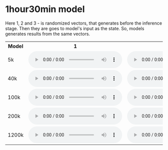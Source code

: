 # 1hour30min model
Here 1, 2 and 3 - is randomized vectors, that generates before the inference stage. 
Then they are goes to model's input as the state. 
So, models generates results from the same vectors. 
<table>
<tr><th>Model</th><th>1</th><th>2</th><th>3</th></tr>
<tr>
<td>5k</td>
<td>        <audio controls="controls">
                  <source type="audio/mp3" src="musetransformer/model_1hour30min/model_1_model_5k_1_normalised_theme.mid.wav" />
                  <p>Your browser does not support the audio element.</p>
                </audio></td><td>        <audio controls="controls">
                  <source type="audio/mp3" src="musetransformer/model_1hour30min/model_1_model_5k_2_normalised_theme.mid.wav" />
                  <p>Your browser does not support the audio element.</p>
                </audio></td><td>        <audio controls="controls">
                  <source type="audio/mp3" src="musetransformer/model_1hour30min/model_1_model_5k_3_normalised_theme.mid.wav" />
                  <p>Your browser does not support the audio element.</p>
                </audio></td></tr>
<tr>
<td>40k</td>
<td>        <audio controls="controls">
                  <source type="audio/mp3" src="musetransformer/model_1hour30min/model_1_model_40k_1_normalised_theme.mid.wav" />
                  <p>Your browser does not support the audio element.</p>
                </audio></td><td>        <audio controls="controls">
                  <source type="audio/mp3" src="musetransformer/model_1hour30min/model_1_model_40k_2_normalised_theme.mid.wav" />
                  <p>Your browser does not support the audio element.</p>
                </audio></td><td>        <audio controls="controls">
                  <source type="audio/mp3" src="musetransformer/model_1hour30min/model_1_model_40k_3_normalised_theme.mid.wav" />
                  <p>Your browser does not support the audio element.</p>
                </audio></td></tr>
<tr>
<td>100k</td>
<td>        <audio controls="controls">
                  <source type="audio/mp3" src="musetransformer/model_1hour30min/model_1_model_100k_1_normalised_theme.mid.wav" />
                  <p>Your browser does not support the audio element.</p>
                </audio></td><td>        <audio controls="controls">
                  <source type="audio/mp3" src="musetransformer/model_1hour30min/model_1_model_100k_2_normalised_theme.mid.wav" />
                  <p>Your browser does not support the audio element.</p>
                </audio></td><td>        <audio controls="controls">
                  <source type="audio/mp3" src="musetransformer/model_1hour30min/model_1_model_100k_3_normalised_theme.mid.wav" />
                  <p>Your browser does not support the audio element.</p>
                </audio></td></tr>
<tr>
<td>200k</td>
<td>        <audio controls="controls">
                  <source type="audio/mp3" src="musetransformer/model_1hour30min/model_1_model_200k_1_normalised_theme.mid.wav" />
                  <p>Your browser does not support the audio element.</p>
                </audio></td><td>        <audio controls="controls">
                  <source type="audio/mp3" src="musetransformer/model_1hour30min/model_1_model_200k_2_normalised_theme.mid.wav" />
                  <p>Your browser does not support the audio element.</p>
                </audio></td><td>        <audio controls="controls">
                  <source type="audio/mp3" src="musetransformer/model_1hour30min/model_1_model_200k_3_normalised_theme.mid.wav" />
                  <p>Your browser does not support the audio element.</p>
                </audio></td></tr>
<tr>
<td>1200k</td>
<td>        <audio controls="controls">
                  <source type="audio/mp3" src="musetransformer/model_1hour30min/model_1_model_1200k_1_normalised_theme.mid.wav" />
                  <p>Your browser does not support the audio element.</p>
                </audio></td><td>        <audio controls="controls">
                  <source type="audio/mp3" src="musetransformer/model_1hour30min/model_1_model_1200k_2_normalised_theme.mid.wav" />
                  <p>Your browser does not support the audio element.</p>
                </audio></td><td>        <audio controls="controls">
                  <source type="audio/mp3" src="musetransformer/model_1hour30min/model_1_model_1200k_3_normalised_theme.mid.wav" />
                  <p>Your browser does not support the audio element.</p>
                </audio></td></tr>
</table>
